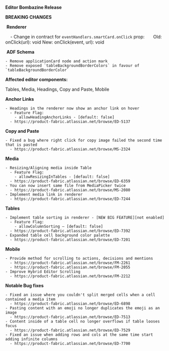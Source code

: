 **Editor Bombazine Release**

  **BREAKING CHANGES**

​    **Renderer**

    - Change in contract for `eventHandlers.smartCard.onClick` prop:
        Old: onClick(url): void
        New: onClick(event, url): void 

​    **ADF Schema**

    - Remove applicationCard node and action mark
    - Remove exposed `tableBackgroundBorderColors` in favour of `tableBackgroundBorderColor`



  **Affected editor components:**

  Tables, Media, Headings, Copy and Paste, Mobile

  **Anchor Links**

    - Headings in the renderer now show an anchor link on hover
      - Feature Flag:
        - allowHeadingAnchorLinks - [default: false]
      - https://product-fabric.atlassian.net/browse/ED-5137

  **Copy and Paste**

    - Fixed a bug where right click for copy image failed the second time that is pasted
      - https://product-fabric.atlassian.net/browse/MS-2324

  **Media**

    - Resizing/Aligning media inside Table 
      - Feature Flag:
        - allowResizingInTables - [default: false]
      - https://product-fabric.atlassian.net/browse/ED-6359
    - You can now insert same file from MediaPicker twice 
      - https://product-fabric.atlassian.net/browse/MS-2080
    - Implement media link in renderer
      - https://product-fabric.atlassian.net/browse/ED-7244

  **Tables**

    - Implement table sorting in renderer - [NEW BIG FEATURE][not enabled]
      - Feature Flag:
        - allowColumnSorting – [default: false]
      - https://product-fabric.atlassian.net/browse/ED-7392
    - Expanded table cell background color palette
      - https://product-fabric.atlassian.net/browse/ED-7201

  **Mobile**

    - Provide method for scrolling to actions, decisions and mentions
      - https://product-fabric.atlassian.net/browse/FM-2261
      - https://product-fabric.atlassian.net/browse/FM-2055
    - Improve Hybrid Editor Scrolling
      - https://product-fabric.atlassian.net/browse/FM-2212

  **Notable Bug fixes**

    - Fixed an issue where you couldn't split merged cells when a cell contained a media item
      - https://product-fabric.atlassian.net/browse/ED-6898
    - Pasting content with an emoji no longer duplicates the emoji as an image
      - https://product-fabric.atlassian.net/browse/ED-7513
    - Content inside of a table cell no longer overflows if table looses focus
      - https://product-fabric.atlassian.net/browse/ED-7529
    - Fixed an issue when adding rows and cols at the same time start adding infinite columns
      - https://product-fabric.atlassian.net/browse/ED-7700
